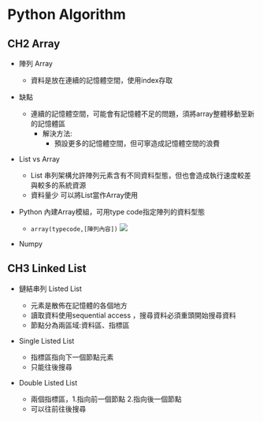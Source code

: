 # Python Algorithm
## CH2 Array

- 陣列 Array
    - 資料是放在連續的記憶體空間，使用index存取

- 缺點
    - 連續的記憶體空間，可能會有記憶體不足的問題，須將array整體移動至新的記憶體區
        - 解決方法:
            - 預設更多的記憶體空間，但可寧造成記憶體空間的浪費

- List vs Array
    - List 串列架構允許陣列元素含有不同資料型態，但也會造成執行速度較差與較多的系統資源
    - 資料量少 可以將List當作Array使用

- Python 內建Array模組，可用type code指定陣列的資料型態
    - `array(typecode,[陣列內容])`
    ![](https://i.imgur.com/euhZCwa.png)
    
- Numpy

## CH3 Linked List
- 鏈結串列 Listed List
    - 元素是散佈在記憶體的各個地方
    - 讀取資料使用sequential access ，搜尋資料必須重頭開始搜尋資料
    - 節點分為兩區域:資料區、指標區

- Single Listed List
    - 指標區指向下一個節點元素
    - 只能往後搜尋

- Double Listed List
    - 兩個指標區，1.指向前一個節點 2.指向後一個節點
    - 可以往前往後搜尋

